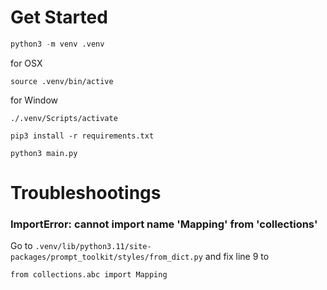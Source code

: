 # Get Started

```python
python3 -m venv .venv
```


for OSX

```
source .venv/bin/active
```


for Window

```
./.venv/Scripts/activate
```

```
pip3 install -r requirements.txt
```

```
python3 main.py
```

# Troubleshootings

### ImportError: cannot import name 'Mapping' from 'collections'

Go to `.venv/lib/python3.11/site-packages/prompt_toolkit/styles/from_dict.py` and fix line 9 to

```
from collections.abc import Mapping
```
